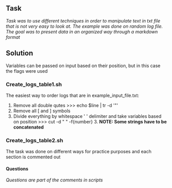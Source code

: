 
## Task

*Task was to use different techniques in order to manipulate text in txt file that is not very
easy to look at. The example was done on random log file. The goal was to present data in an
organized way through a markdown format* 

## Solution

Variables can be passed on input based on their position, but in this case the flags were used

### Create_logs_table1.sh

The easiest way to order logs that are in example_input_file.txt:
1. Remove all double qutes >>> echo $line | tr -d '"'
2. Remove all [ and ] symbols
3. Divide everything by whitespace ' ' delimiter and take variables based on position >>> cut -d " " -f{number}
   3. **NOTE: Some strings have to be concatenated**


### Create_logs_table2.sh

The task was done on different ways for practice purposes and each section is commented out


#### Questions

*Questions are part of the comments in scripts*
